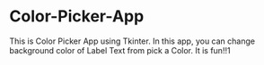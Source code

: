 # Color-Picker-App
This is Color Picker App using Tkinter. In this app, you can change background color of Label Text from pick a Color. It is fun!!1
